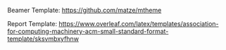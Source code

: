 Beamer Template: https://github.com/matze/mtheme

Report Template: https://www.overleaf.com/latex/templates/association-for-computing-machinery-acm-small-standard-format-template/sksvmbxyfhnw
